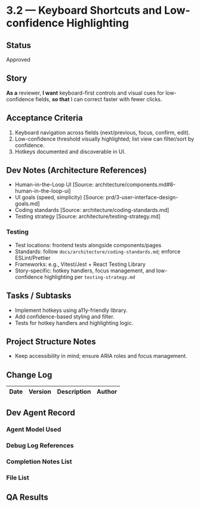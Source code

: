 # 3.2 — Keyboard Shortcuts and Low-confidence Highlighting

## Status
Approved

## Story
**As a** reviewer,
**I want** keyboard-first controls and visual cues for low-confidence fields,
**so that** I can correct faster with fewer clicks.

## Acceptance Criteria
1. Keyboard navigation across fields (next/previous, focus, confirm, edit).
2. Low-confidence threshold visually highlighted; list view can filter/sort by confidence.
3. Hotkeys documented and discoverable in UI.

## Dev Notes (Architecture References)
- Human-in-the-Loop UI [Source: architecture/components.md#8-human-in-the-loop-ui]
- UI goals (speed, simplicity) [Source: prd/3-user-interface-design-goals.md]
- Coding standards [Source: architecture/coding-standards.md]
- Testing strategy [Source: architecture/testing-strategy.md]

### Testing
- Test locations: frontend tests alongside components/pages
- Standards: follow `docs/architecture/coding-standards.md`; enforce ESLint/Prettier
- Frameworks: e.g., Vitest/Jest + React Testing Library
- Story-specific: hotkey handlers, focus management, and low-confidence highlighting per `testing-strategy.md`

## Tasks / Subtasks
- Implement hotkeys using a11y-friendly library.
- Add confidence-based styling and filter.
- Tests for hotkey handlers and highlighting logic.

## Project Structure Notes
- Keep accessibility in mind; ensure ARIA roles and focus management.

## Change Log
| Date | Version | Description | Author |
|------|---------|-------------|--------|

## Dev Agent Record
### Agent Model Used

### Debug Log References

### Completion Notes List

### File List

## QA Results

